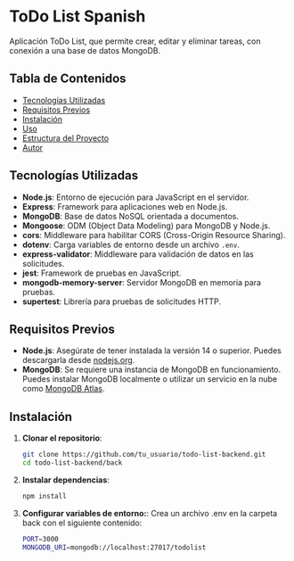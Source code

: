 # ToDo List Spanish

Aplicación ToDo List, que permite crear, editar y eliminar tareas, con conexión a una base de datos MongoDB.

## Tabla de Contenidos

- [Tecnologías Utilizadas](#tecnologías-utilizadas)
- [Requisitos Previos](#requisitos-previos)
- [Instalación](#instalación)
- [Uso](#uso)
- [Estructura del Proyecto](#estructura-del-proyecto)
- [Autor](#autor)

## Tecnologías Utilizadas

- **Node.js**: Entorno de ejecución para JavaScript en el servidor.
- **Express**: Framework para aplicaciones web en Node.js.
- **MongoDB**: Base de datos NoSQL orientada a documentos.
- **Mongoose**: ODM (Object Data Modeling) para MongoDB y Node.js.
- **cors**: Middleware para habilitar CORS (Cross-Origin Resource Sharing).
- **dotenv**: Carga variables de entorno desde un archivo `.env`.
- **express-validator**: Middleware para validación de datos en las solicitudes.
- **jest**: Framework de pruebas en JavaScript.
- **mongodb-memory-server**: Servidor MongoDB en memoria para pruebas.
- **supertest**: Librería para pruebas de solicitudes HTTP.

## Requisitos Previos

- **Node.js**: Asegúrate de tener instalada la versión 14 o superior. Puedes descargarla desde [nodejs.org](https://nodejs.org/).
- **MongoDB**: Se requiere una instancia de MongoDB en funcionamiento. Puedes instalar MongoDB localmente o utilizar un servicio en la nube como [MongoDB Atlas](https://www.mongodb.com/cloud/atlas).

## Instalación

1. **Clonar el repositorio**:

   ```bash
   git clone https://github.com/tu_usuario/todo-list-backend.git
   cd todo-list-backend/back

2. **Instalar dependencias**:
    ```bash
    npm install

3. **Configurar variables de entorno:**:
Crea un archivo .env en la carpeta back con el siguiente contenido:

    ```bash
    PORT=3000
    MONGODB_URI=mongodb://localhost:27017/todolist


